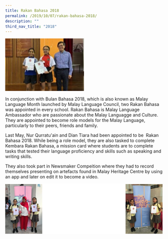 ```yaml
---
title: Rakan Bahasa 2018
permalink: /2019/10/07/rakan-bahasa-2018/
description: ""
third_nav_title: "2018"
---
```

<img src="/images/Rakan-Bahasa-2018-300x200.jpg" style="width:50%">
<p>In conjunction with Bulan Bahasa 2018, which is also known as Malay Language Month launched by Malay Language Council, two Rakan Bahasa was appointed in every school. Rakan Bahasa is Malay Language Ambassador who are passionate about the Malay Languagge and Culture. They are appointed to become role models for the Malay Language, particularly to their peers, friends and family.</p>
<p>Last May, Nur Qurratu'ain and Dian Tiara had been appointed to be&nbsp; Rakan Bahasa 2018. While being a role model, they are also tasked to complete Kembara Rakan Bahasa, a mission card where students are to complete tasks that tested their language proficiency and skills such as speaking and writing skills.</p>
<p>They also took part in Newsmaker Compeition where they had to record themselves presenting on artefacts found in Malay Heritage Centre by using an app and later on edit it to become a video.</p>
<img src="/images/rakan.png">